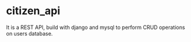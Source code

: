 # citizen_api
It is a REST API, build with django and mysql to perform CRUD operations on users database.

